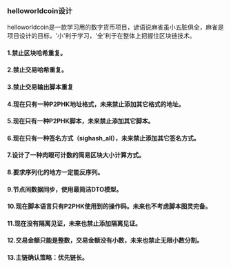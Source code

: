 ### helloworldcoin设计
helloworldcoin是一款学习用的数字货币项目，谚语说麻雀虽小五脏俱全，麻雀是项目设计的目标，'小'利于学习，'全'利于在整体上把握住区块链技术。
#### 1.禁止区块哈希重复。
#### 2.禁止交易哈希重复。
#### 3.禁止交易输出脚本重复
#### 4.现在只有一种P2PHK地址格式，未来禁止添加其它格式的地址。
#### 5.现在只有一种P2PHK脚本，未来禁止添加其它脚本。
#### 6.现在只有一种签名方式（sighash_all），未来禁止添加其它签名方式。
#### 7.设计了一种肉眼可计数的简易区块大小计算方式。
#### 8.要求序列化的地方一定能反序列。
#### 9.节点间数据同步，使用最简洁DTO模型。
#### 10.现在脚本语言只有P2PHK使用到的操作码。未来也不考虑脚本图灵完备。
#### 11.现在没有隔离见证，未来也禁止添加隔离见证。
#### 12.交易金额只能是整数，交易金额没有小数，未来也禁止无限小数分割。
#### 13.主链确认策略：优先链长。
